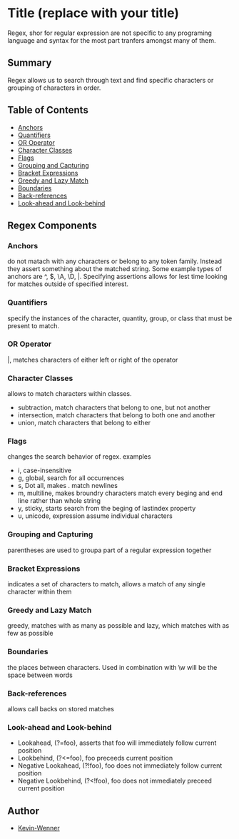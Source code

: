# Title (replace with your title)

Regex, shor for regular expression are not specific to any programing language and syntax for the most part tranfers amongst many of them.

## Summary

Regex allows us to search through text and find specific characters or grouping of characters in order.

## Table of Contents

- [Anchors](#anchors)
- [Quantifiers](#quantifiers)
- [OR Operator](#or-operator)
- [Character Classes](#character-classes)
- [Flags](#flags)
- [Grouping and Capturing](#grouping-and-capturing)
- [Bracket Expressions](#bracket-expressions)
- [Greedy and Lazy Match](#greedy-and-lazy-match)
- [Boundaries](#boundaries)
- [Back-references](#back-references)
- [Look-ahead and Look-behind](#look-ahead-and-look-behind)

## Regex Components

### Anchors
do not matach with any characters or belong to any token family. Instead they assert something about the matched string. Some example types of anchors are ^, $, \A, \D, |. Specifying assertions allows for lest time looking for matches outside of specified interest.
### Quantifiers
specify the instances of the character, quantity, group, or class that must be present to match. 
### OR Operator
|, matches characters of either left or right of the operator
### Character Classes
allows to match characters within classes. 
- subtraction, match characters that belong to one, but not another
- intersection, match characters that belong to both one and another
- union, match characters that belong to either
### Flags
changes the search behavior of regex. examples
- i, case-insensitive
- g, global, search for all occurrences
- s, Dot all, makes . match newlines
- m, multiline, makes broundry characters match every beging and end line rather than whole string
- y, sticky, starts search from the beging of lastindex property
- u, unicode, expression assume individual characters
### Grouping and Capturing
parentheses are used to groupa part of a regular expression together
### Bracket Expressions
indicates a set of characters to match, allows a match of any single character within them
### Greedy and Lazy Match
greedy, matches with as many as possible and lazy, which matches with as few as possible
### Boundaries
the places between characters. Used in combination with \w will be the space between words
### Back-references
allows call backs on stored matches
### Look-ahead and Look-behind
- Lookahead, (?=foo), asserts that foo will immediately follow current position
- Lookbehind, (?<=foo), foo preceeds current position
- Negative Lookahead, (?!foo), foo does not immediately follow current position
- Negative Lookbehind, (?<!foo), foo does not immediately preceed current position
## Author
- [Kevin-Wenner](github.com/Kevin-Wenner)

